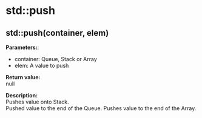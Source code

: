 # std::push

## std::push(container, elem)
**Parameters:**:  
* container: Queue, Stack or Array
* elem: A value to push

**Return value:**  
null  

**Description:**  
Pushes value onto Stack.  
Pushed value to the end of the Queue.
Pushes value to the end of the Array.